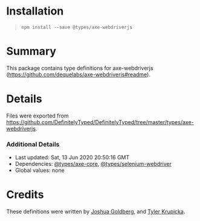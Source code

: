 # Installation
> `npm install --save @types/axe-webdriverjs`

# Summary
This package contains type definitions for axe-webdriverjs (https://github.com/dequelabs/axe-webdriverjs#readme).

# Details
Files were exported from https://github.com/DefinitelyTyped/DefinitelyTyped/tree/master/types/axe-webdriverjs.

### Additional Details
 * Last updated: Sat, 13 Jun 2020 20:50:16 GMT
 * Dependencies: [@types/axe-core](https://npmjs.com/package/@types/axe-core), [@types/selenium-webdriver](https://npmjs.com/package/@types/selenium-webdriver)
 * Global values: none

# Credits
These definitions were written by [Joshua Goldberg](https://github.com/JoshuaKGoldberg), and [Tyler Krupicka](https://github.com/tylerkrupicka).
